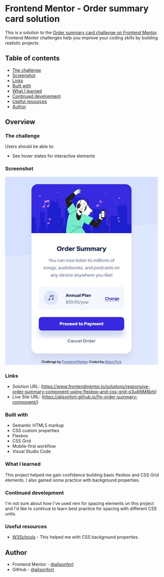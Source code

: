 # Frontend Mentor - Order summary card solution

This is a solution to the [Order summary card challenge on Frontend Mentor](https://www.frontendmentor.io/challenges/order-summary-component-QlPmajDUj). Frontend Mentor challenges help you improve your coding skills by building realistic projects.

## Table of contents

- [The challenge](#the-challenge)
- [Screenshot](#screenshot)
- [Links](#links)
- [Built with](#built-with)
- [What I learned](#what-i-learned)
- [Continued development](#continued-development)
- [Useful resources](#useful-resources)
- [Author](#author)

## Overview

### The challenge

Users should be able to:

- See hover states for interactive elements

### Screenshot

![](./screenshot.jpg)

### Links

- Solution URL: (https://www.frontendmentor.io/solutions/responsive-order-summary-component-using-flexbox-and-css-grid-q3uANM8bhi)
- Live Site URL: (https://alisonfort.github.io/fm-order-summary-component/)

### Built with

- Semantic HTML5 markup
- CSS custom properties
- Flexbox
- CSS Grid
- Mobile-first workflow
- Visual Studio Code

### What I learned

This project helped me gain confidence building basic flexbox and CSS Grid elements. I also gained some practice with background properties.

### Continued development

I'm not sure about how I've used rem for spacing elements on this project and I'd like to continue to learn best practice for spacing with different CSS units.

### Useful resources

- [W3Schools](https://www.w3schools.com/cssref/css3_pr_background.asp) - This helped me with CSS background properties.

## Author

- Frontend Mentor - [@alisonfort](https://www.frontendmentor.io/profile/yourusername)
- GitHub - [@alisonfort](https://github.com/alisonfort)
